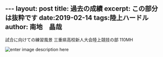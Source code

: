 --- layout: post 
title: 過去の成績
excerpt: この部分は抜粋です
date:2019-02-14
tags:陸上ハードル
author: 南地　晶哉
---
試合に向けての練習風景
三重県高校新人大会陸上競技の部
110MH

![enter image description here](https://lh3.googleusercontent.com/Ia0tXnUQosuEMFAJXYFxBsGQQgvrwOvlWo_zSlJIw2QJvxzZ9cNkcbxQj-F_ZfAFCZgwfZ2jZVw "hurdle")
<!--stackedit_data:
eyJoaXN0b3J5IjpbLTk1MjE2MDY5Nyw3MzUzOTgxMjddfQ==
-->
